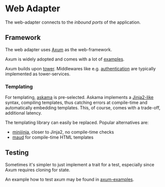 # Web Adapter

The web-adapter connects to the *inbound ports* of the application.

## Framework

The web adapter uses [Axum](https://github.com/tokio-rs/axum#axum) as the web-framework.

Axum is widely adopted and comes with a lot of [examples](https://github.com/tokio-rs/axum/tree/main/examples).

Axum builds upon [tower](https://docs.rs/tower/latest/tower/). Middlewares like
e.g. [authentication](https://docs.rs/tower-http/latest/tower_http/auth/struct.AddAuthorization.html#method.basic) are
typically
implemented as tower-services.

### Templating

For templating, [askama](https://docs.rs/askama/latest/askama/) is pre-selected. Askama implements a [Jinja2-like](https://jinja.palletsprojects.com/en/stable/) syntax, compiling templates, thus catching errors at compile-time and automatically embedding templates.
This, of course, comes with a trade-off, additional latency.

The templating library can easily be replaced. Popular alternatives are:

- [minijinja](https://docs.rs/minijinja/latest/minijinja/), closer to Jinja2, no compile-time checks 
- [maud](https://maud.lambda.xyz/) for compile-time HTML templates

## Testing

Sometimes it's simpler to just implement a trait for a test, especially since Axum requires cloning for state.

An example how to test axum may be found
in [axum-examples](https://github.com/tokio-rs/axum/tree/769e4066b1f4da5662641d4097cb9f53f5b4406e/examples/testing).

